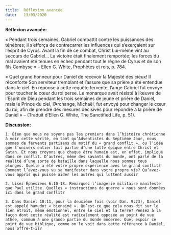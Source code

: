```yaml
---
title:  Réflexion avancée
date:   13/03/2020
---
```


**Réflexion avancée:**

« Pendant trois semaines, Gabriel combattit contre les puissances des ténèbres; il s’efforça de contrecarrer les influences qui s’exerçaient sur l’esprit de Cyrus. Avant la fin de ce combat, Christ Lui-même vint au secours de Gabriel… La victoire était finalement remportée; les forces du mal avaient été tenues en échec pendant tout le règne de Cyrus et de son fils Cambyse » – Ellen G. White, Prophètes et rois, p. 784.

« Quel grand honneur pour Daniel de recevoir la Majesté des cieux! Il réconforte Son serviteur tremblant et l’assure que sa prière a été entendue dans le ciel. En réponse à cette requête fervente, l’ange Gabriel fut envoyé pour toucher le cœur du roi perse. Le monarque avait résisté à l’œuvre de l’Esprit de Dieu pendant les trois semaines de jeune et prière de Daniel, mais le Prince du ciel, l’Archange, Michaël, fut envoyé pour changer le cœur du roi, afin de prendre des mesures décisives pour répondre à la prière de Daniel » – (Traduit d’Ellen G. White, The Sanctified Life, p. 51).

**Discussion:**

`1. Bien que nous ne soyons pas les premiers dans l’histoire chrétienne à voir cette vérité, en tant qu’Adventistes du Septième Jour, nous sommes de fervents partisans du motif du « grand conflit », ou l’idée que l’univers entier fait partie d’une lutte épique entre Christ et Satan. Et nous croyons que chaque être humain est, en effet, impliqué dans ce conflit. D’autres, même des savants du monde, ont parlé de la réalité d’une sorte de bataille dans laquelle nous sommes tous plongés. Quelle a été votre propre expérience avec le grand conflit? Comment l’avez-vous vu se manifester dans votre propre vie? Qu’avez-vous appris qui puisse aider les autres qui luttent aussi?`

`2. Lisez Éphésiens 6:10-18. Remarquez l’imagerie militaire manifeste que Paul utilise. Quelles « instructions de guerre » nous sont données ici dans le grand conflit?`

`3. Dans Daniel 10:11, pour la deuxième fois (voir Dan. 9:23), Daniel est appelé hamudot « bienaimé ». Qu’est-ce que cela nous dit sur le lien étroit, même émotionnel, entre le ciel et la terre? Pensez à la façon dont cette réalité est radicalement opposée au point de vue athée, commun à une grande partie du monde moderne. Quel espoir ce point de vue biblique, comme on le voit dans cette référence à Daniel, nous offre-t-il?`
